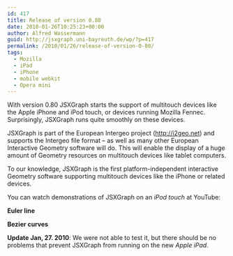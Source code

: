 ```yaml
---
id: 417
title: Release of version 0.80
date: 2010-01-26T10:25:23+00:00
author: Alfred Wassermann
guid: http://jsxgraph.uni-bayreuth.de/wp/?p=417
permalink: /2010/01/26/release-of-version-0-80/
tags:
  - Mozilla
  - iPad
  - iPhone
  - mobile webkit
  - Opera mini
---
```

With version 0.80 JSXGraph starts the support of multitouch devices like the Apple iPhone and iPod touch, or devices running Mozilla Fennec. Surprisingly, JSXGraph runs quite smoothly on these devices.
  
JSXGraph is part of the European Intergeo project (<http://i2geo.net>) and supports the Intergeo file format &#8211; as well as many other European Interactive Geometry software will do. This will enable the display of a huge amount of Geometry resources on multitouch devices like tablet computers.
  
To our knowledge, JSXGraph is the first platform-independent interactive Geometry software supporting multitouch devices like the iPhone or related devices.

You can watch demonstrations of JSXGraph on an _iPod touch_ at YouTube:

**Euler line**
  

  
**Bezier curves**
  


**Update Jan, 27. 2010**: We were not able to test it, but there should be no problems that prevent JSXGraph from running on the new _Apple iPad_.